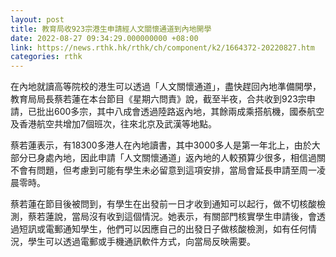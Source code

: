 ```yaml
---
layout: post
title: 教育局收923宗港生申請經人文關懷通道到內地開學
date: 2022-08-27 09:34:29.000000000 +08:00
link: https://news.rthk.hk/rthk/ch/component/k2/1664372-20220827.htm
categories: rthk
---
```


在內地就讀高等院校的港生可以透過「人文關懷通道」，盡快趕回內地準備開學，教育局局長蔡若蓮在本台節目《星期六問責》說，截至半夜，合共收到923宗申請，已批出600多宗，其中八成會透過陸路返內地，其餘兩成乘搭航機，國泰航空及香港航空共增加7個班次，往來北京及武漢等地點。

蔡若蓮表示，有18300多港人在內地讀書，其中3000多人是第一年北上，由於大部分已身處內地，因此申請「人文關懷通道」返內地的人較預算少很多，相信過關不會有問題，但考慮到可能有學生未必留意到這項安排，當局會延長申請至周一凌晨零時。

蔡若蓮在節目後被問到，有學生在出發前一日才收到通知可以起行，做不切核酸檢測，蔡若蓮說，當局沒有收到這個情況。她表示，有關部門核實學生申請後，會透過短訊或電郵通知學生，他們可以因應自己的出發日子做核酸檢測，如有任何情況，學生可以透過電郵或手機通訊軟件方式，向當局反映需要。
